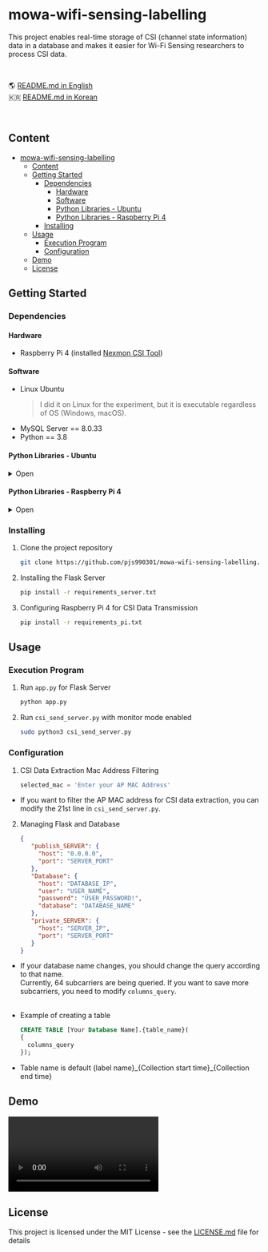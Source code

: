 # mowa-wifi-sensing-labelling

This project enables real-time storage of CSI (channel state information) data in a database and makes it easier for
Wi-Fi Sensing researchers to process CSI data.

<br/>

🌎 [README.md in English](https://github.com/oss-inc/mowa-wifi-sensing-labelling/blob/main/README.md)  
🇰🇷  [README.md in Korean](https://github.com/oss-inc/mowa-wifi-sensing-labelling/blob/main/README_KO.md)

<br/>


## Content

<!-- TOC -->
* [mowa-wifi-sensing-labelling](#mowa-wifi-sensing-labelling)
  * [Content](#content)
  * [Getting Started](#getting-started)
    * [Dependencies](#dependencies)
      * [Hardware](#hardware)
      * [Software](#software)
      * [Python Libraries - Ubuntu](#python-libraries---ubuntu)
      * [Python Libraries - Raspberry Pi 4](#python-libraries---raspberry-pi-4)
    * [Installing](#installing)
  * [Usage](#usage)
    * [Execution Program](#execution-program)
    * [Configuration](#configuration)
  * [Demo](#demo)
  * [License](#license)
<!-- TOC -->

## Getting Started

### Dependencies

#### Hardware

* Raspberry Pi 4 (installed [Nexmon CSI Tool](https://github.com/seemoo-lab/nexmon_csi))

#### Software

* Linux Ubuntu
  > I did it on Linux for the experiment, but it is executable regardless of OS (Windows, macOS).
* MySQL Server == 8.0.33
* Python == 3.8

#### Python Libraries - Ubuntu

<details>
<summary>Open </summary>
<div markdown="1">

* Flask
* mysql-connector-python

</div>
</details>

#### Python Libraries - Raspberry Pi 4

<details>
<summary>Open </summary>
<div markdown="1">

* pypcap
* dpkt
* keyboard
* pandas
* numpy
* requests

</div>
</details>

### Installing

1. Clone the project repository

      ```sh
      git clone https://github.com/pjs990301/mowa-wifi-sensing-labelling.git
      ```

2. Installing the Flask Server

      ```sh
      pip install -r requirements_server.txt
      ```

3. Configuring Raspberry Pi 4 for CSI Data Transmission

      ```sh
      pip install -r requirements_pi.txt
      ```

## Usage

### Execution Program

1. Run `app.py` for Flask Server

      ```sh 
      python app.py 
      ```

2. Run `csi_send_server.py` with monitor mode enabled

      ```sh 
      sudo python3 csi_send_server.py 
      ```

### Configuration

1. CSI Data Extraction Mac Address Filtering

      ``` python
      selected_mac = 'Enter your AP MAC Address'
      ```

* If you want to filter the AP MAC address for CSI data extraction, you can modify the 21st line
  in `csi_send_server.py`.

2. Managing Flask and Database

      ```json
      {
         "publish_SERVER": {
           "host": "0.0.0.0",
           "port": "SERVER_PORT"
         },
         "Database": {
           "host": "DATABASE_IP",
           "user": "USER_NAME",
           "password": "USER_PASSWORD!",
           "database": "DATABASE_NAME"
         },
         "private_SERVER": {
           "host": "SERVER_IP",
           "port": "SERVER_PORT"
         }
      }
      ```

* If your database name changes, you should change the query according to that name. <br>Currently, 64 subcarriers are
  being queried. If you want to save more subcarriers, you need to modify `columns_query`. <br><br>
* Example of creating a table

  ```sql
  CREATE TABLE [Your Database Name].{table_name}(
  {
    columns_query
  });
  ```

* Table name is default {label name}\_{Collection start time}\_{Collection end time}

## Demo

<video src="https://github.com/oss-inc/mowa-wifi-sensing-labelling/assets/70201882/b2ab5211-743e-47a0-adb7-20b0a41a3d7c" controls="controls">
</video>

## License

This project is licensed under the MIT License - see
the [LICENSE.md](https://github.com/pjs990301/mowa-wifi-sensing-labelling/blob/main/LICENSE) file for details


